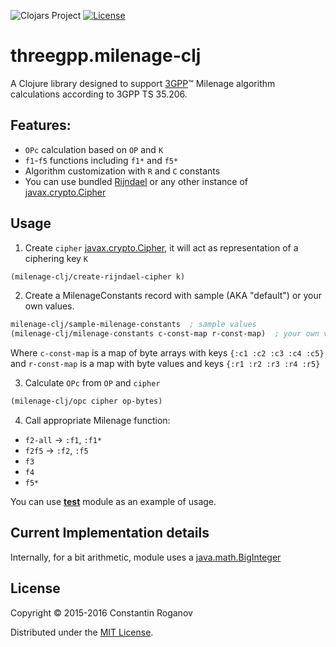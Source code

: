 ![Clojars Project](https://img.shields.io/clojars/v/threegpp.milenage-clj.svg) [![License](https://img.shields.io/badge/license-MIT-blue.svg?style=flat)](https://opensource.org/licenses/MIT)

# threegpp.milenage-clj
  
A Clojure library designed to support [3GPP](http://www.3gpp.org)™ Milenage algorithm calculations according to 3GPP TS 35.206. 
## Features:
 
 * `OPc` calculation based on `OP` and `K`
 * `f1`-`f5` functions including `f1*` and `f5*`
 * Algorithm customization with `R` and `C` constants
 * You can use bundled [Rijndael](https://en.wikipedia.org/wiki/Advanced_Encryption_Standard) or any other instance of [javax.crypto.Cipher](https://docs.oracle.com/javase/7/docs/api/javax/crypto/Cipher.html) 

## Usage

1. Create `cipher` [javax.crypto.Cipher](https://docs.oracle.com/javase/7/docs/api/javax/crypto/Cipher.html), it will act as representation of a ciphering key `K`
  ```clojure
  (milenage-clj/create-rijndael-cipher k)
  ```

2. Create a MilenageConstants record with sample (AKA "default") or your own values.
  ```clojure
  milenage-clj/sample-milenage-constants  ; sample values
  (milenage-clj/milenage-constants c-const-map r-const-map)  ; your own values
  ```
  Where `c-const-map` is a map of byte arrays with keys `{:c1 :c2 :c3 :c4 :c5}` and `r-const-map` is a map with byte values and keys `{:r1 :r2 :r3 :r4 :r5}` 

3. Calculate `OPc` from `OP` and `cipher`
  ```clojure
  (milenage-clj/opc cipher op-bytes)
  ```
  
4. Call appropriate Milenage function:
  * `f2-all` -> `:f1`, `:f1*`
  * `f2f5` -> `:f2`, `:f5`
  * `f3`
  * `f4`
  * `f5*`

You can use [**test**](test/threegpp/milenage_test.clj#L135) module as an example of usage.

## Current Implementation details
Internally, for a bit arithmetic, module uses a [java.math.BigInteger](https://docs.oracle.com/javase/7/docs/api/java/math/BigInteger.html)

## License

Copyright © 2015-2016 Constantin Roganov

Distributed under the [MIT License](https://opensource.org/licenses/MIT).
